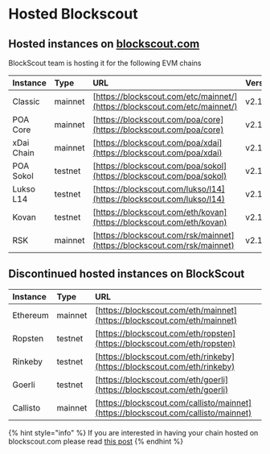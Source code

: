 # Hosted Blockscout

## Hosted instances on [blockscout.com](http://blockscout.com)

BlockScout team is hosting it for the following EVM chains

| Instance | Type | URL | Version |
| :--- | :--- | :--- | :--- |
| Classic | mainnet | [https://blockscout.com/etc/mainnet/](https://blockscout.com/etc/mainnet/) | v2.1.0 |
| POA Core | mainnet | [https://blockscout.com/poa/core](https://blockscout.com/poa/core) | v2.1.0 |
| xDai Chain | mainnet | [https://blockscout.com/poa/xdai](https://blockscout.com/poa/xdai) | v2.1.0 |
| POA Sokol | testnet | [https://blockscout.com/poa/sokol](https://blockscout.com/poa/sokol) | v2.1.0 |
| Lukso L14 | testnet | [https://blockscout.com/lukso/l14](https://blockscout.com/lukso/l14) | v2.1.0 |
| Kovan | testnet | [https://blockscout.com/eth/kovan](https://blockscout.com/eth/kovan) | v2.1.0 |
| RSK | mainnet | [https://blockscout.com/rsk/mainnet](https://blockscout.com/rsk/mainnet) | v2.1.0 |

## Discontinued hosted instances on BlockScout

| Instance | Type | URL |
| :--- | :--- | :--- |
| Ethereum | mainnet | [https://blockscout.com/eth/mainnet](https://blockscout.com/eth/mainnet) |
| Ropsten | testnet | [https://blockscout.com/eth/ropsten](https://blockscout.com/eth/ropsten) |
| Rinkeby | testnet | [https://blockscout.com/eth/rinkeby](https://blockscout.com/eth/rinkeby) |
| Goerli | testnet | [https://blockscout.com/eth/goerli](https://blockscout.com/eth/goerli) |
| Callisto | mainnet | [https://blockscout.com/callisto/mainnet](https://blockscout.com/callisto/mainnet) |

{% hint style="info" %}
If you are interested in having your chain hosted on blockscout.com please read [this post](../../for-projects/your-chain-on-blockscout.com.md) 
{% endhint %}

